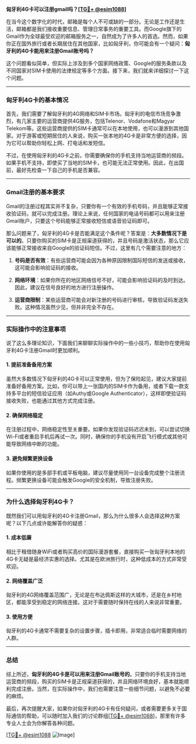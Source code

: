 **匈牙利4G卡可以注册gmail吗？[[TG💪+ @esim1088](https://t.me/s/esim1088)]**

在当今这个数字化的时代，邮箱是每个人不可或缺的一部分。无论是工作还是生活，邮箱都是我们接收重要信息、管理日常事务的重要工具。而Google旗下的Gmail作为全球最受欢迎的邮箱服务之一，自然成为了许多人的首选。然而，如果你正在国外旅行或者长期居住在其他国家，比如匈牙利，你可能会有一个疑问：**匈牙利的4G卡能用来注册Gmail账号吗？**

这个问题看似简单，但实际上涉及到多个国家网络政策、Google的服务条款以及不同国家对SIM卡使用的法律规定等多个方面。接下来，我们就来详细探讨一下这个问题。

---

### 匈牙利4G卡的基本情况

首先，我们需要了解匈牙利的4G网络和SIM卡市场。匈牙利的电信市场竞争激烈，有几家主要的运营商提供4G服务，包括Telenor、Vodafone和Magyar Telekom等。这些运营商提供的SIM卡通常可以在本地使用，也可以漫游到其他国家。对于游客或短期居住的人来说，购买一张本地的4G卡是非常方便的选择，因为它可以帮助你轻松上网、打电话和发短信。

不过，在使用匈牙利的4G卡之前，你需要确保你的手机支持当地运营商的频段。如果手机不支持，即使买了当地的SIM卡，也可能无法正常使用。因此，在出国前，最好先检查一下自己的手机是否兼容。

---

### Gmail注册的基本要求

Gmail的注册过程其实并不复杂，只要你有一个有效的手机号码，并且能够正常接收验证码，就可以完成注册。理论上来说，任何国家的电话号码都可以用来注册Gmail账户，只要这个号码能够正常接收短信或语音验证码即可。

那么问题来了，匈牙利的4G卡是否能满足这个条件呢？答案是：**大多数情况下是可以的**。只要你购买的SIM卡是正规渠道获得的，并且号码是激活状态，那么它应该能够正常接收来自Google的验证码短信。不过，这里有几个需要注意的地方：

1. **号码是否有效**：有些运营商可能会因为各种原因限制国际短信的发送或接收，这可能会影响验证码的接收。
   
2. **网络环境**：如果你所在的地区网络信号不好，可能会影响验证码的及时到达。因此，建议在信号良好的地方进行注册操作。

3. **运营商限制**：某些运营商可能会对新注册的号码进行审核，导致验证码发送失败。这种情况虽然少见，但并非完全不存在。

---

### 实际操作中的注意事项

说了这么多理论知识，下面我们来聊聊实际操作中的一些小技巧，帮助你在使用匈牙利4G卡注册Gmail时更加顺利。

#### 1. 提前准备备用方案

虽然大多数情况下匈牙利的4G卡可以正常使用，但为了保险起见，建议大家提前准备好备用方案。比如，你可以带上一张国内的SIM卡作为备用，或者下载一款支持多平台的短信验证应用（如Authy或Google Authenticator），这样即使验证码接收失败，也能通过其他方式完成注册。

#### 2. 确保网络稳定

在注册过程中，网络稳定性至关重要。如果你发现验证码迟迟未到，可以尝试切换Wi-Fi或者重启手机后再试一次。同时，确保你的手机没有开启飞行模式或其他可能导致网络中断的功能。

#### 3. 避免频繁更换设备

如果你使用的是多部手机或平板电脑，建议尽量使用同一台设备完成整个注册流程。频繁更换设备可能会触发Google的安全机制，导致注册失败。

---

### 为什么选择匈牙利4G卡？

既然我们可以用匈牙利的4G卡注册Gmail，那么为什么很多人会选择这种方案呢？以下几点或许能解答你的疑惑：

#### 1. 成本低廉

相比于租借随身WiFi或者购买高价的国际漫游套餐，直接购买一张匈牙利本地的4G卡无疑是最经济实惠的选择。尤其是在欧洲旅行时，这种低成本的方式非常受欢迎。

#### 2. 网络覆盖广泛

匈牙利的4G网络覆盖范围广，无论是在布达佩斯这样的大城市，还是在乡村地区，都能享受到稳定的网络连接。这对于需要随时保持在线的人来说非常重要。

#### 3. 使用方便

匈牙利的4G卡通常不需要复杂的设置步骤，插卡即用，非常适合临时需要网络的人群。

---

### 总结

综上所述，**匈牙利的4G卡是可以用来注册Gmail账号的**。只要你的手机支持当地运营商的频段，购买的SIM卡是正规渠道获得的，并且网络环境良好，基本就能顺利完成注册。当然，在实际操作中，我们也需要注意一些细节问题，以避免不必要的麻烦。

最后，再次提醒大家，如果你对匈牙利的4G卡有任何疑问，或者需要更多关于国际通信的帮助，可以随时加入我们的讨论群组[[TG💪+ @esim1088](https://t.me/s/esim1088)]，那里有许多专业人士会为你解答各种问题。

[[TG💪+ @esim1088](https://t.me/s/esim1088) ![Image](https://i.postimg.cc/4NQfJmqS/Snipaste-2025-05-13-00-14-12.png)]